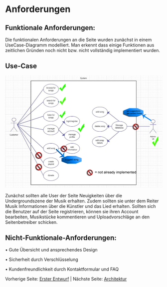 # Anforderungen

## Funktionale Anforderungen:

Die funktionalen Anforderungen an die Seite wurden zunächst in einem UseCase-Diagramm modelliert. Man erkennt dass einige Funktionen aus zeitlichen Gründen noch nicht bzw. nicht vollständig implementiert wurden.

## Use-Case

![1.UseCase.png](/Docu/Use_case_-final.png)

Zunächst sollten alle User der Seite Neuigkeiten über die Undergroundszene der Musik erhalten. Zudem sollten sie unter dem Reiter Musik Informationen über die Künstler und das Lied  erhalten. Sollten sich die Benutzer auf der Seite registrieren, können sie ihren Account bearbeiten, Musikstücke kommentieren und Uploadvorschläge an den Seitenbetreiber schicken.

## Nicht-Funktionale-Anforderungen:

•	Gute Übersicht und ansprechendes Design

•	Sicherheit durch Verschlüsselung

•	Kundenfreundlichkeit durch Kontaktformular und FAQ


Vorherige Seite: [Erster Entwurf](/Docu/Idee_Entwurf.md) | Nächste Seite: [Architektur](/Docu/Architektur.md)
